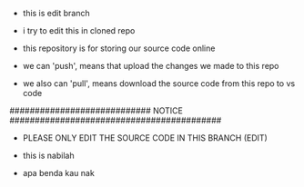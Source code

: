 - this is edit branch

- i try to edit this in cloned repo

- this repository is for storing our source code online

- we can 'push', means that upload the changes we made to this repo

- we also can 'pull', means download the source code from this repo to vs code

############################ NOTICE ##########################################
- PLEASE ONLY EDIT THE SOURCE CODE IN THIS BRANCH (EDIT)

- this is nabilah
- apa benda kau nak
